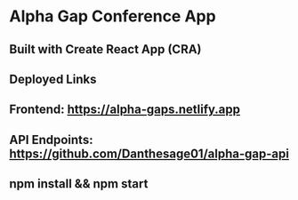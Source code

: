 # Alpha Gap Conference App

## Built with Create React App (CRA) 

## Deployed Links
## Frontend: https://alpha-gaps.netlify.app
## API Endpoints: https://github.com/Danthesage01/alpha-gap-api

## npm install && npm start
